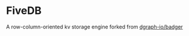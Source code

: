 # FiveDB
A row-column-oriented kv storage engine forked from [dgraph-io/badger](https://github.com/dgraph-io/badger)